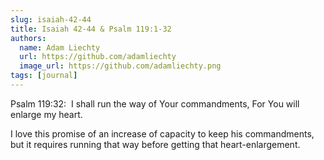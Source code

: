 ```yaml
---
slug: isaiah-42-44
title: Isaiah 42-44 & Psalm 119:1-32
authors:
  name: Adam Liechty
  url: https://github.com/adamliechty
  image_url: https://github.com/adamliechty.png
tags: [journal]
---
```


Psalm 119:32:  I shall run the way of Your commandments, 
For You will enlarge my heart.

I love this promise of an increase of capacity to keep his commandments, but it requires running that way before getting that heart-enlargement. 
